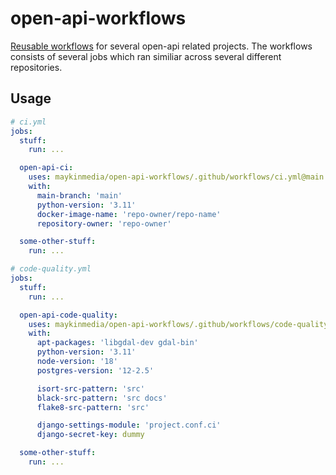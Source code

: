 # open-api-workflows
[Reusable workflows](/.github/workflows/) for several open-api related projects.
The workflows consists of several jobs which ran similiar across several different
repositories.

## Usage

```yaml
# ci.yml
jobs:
  stuff:
    run: ...

  open-api-ci:
    uses: maykinmedia/open-api-workflows/.github/workflows/ci.yml@main
    with:
      main-branch: 'main'
      python-version: '3.11'
      docker-image-name: 'repo-owner/repo-name'
      repository-owner: 'repo-owner'

  some-other-stuff:
    run: ...
```

```yaml
# code-quality.yml
jobs:
  stuff:
    run: ...

  open-api-code-quality:
    uses: maykinmedia/open-api-workflows/.github/workflows/code-quality.yml@main
    with:
      apt-packages: 'libgdal-dev gdal-bin'
      python-version: '3.11'
      node-version: '18'
      postgres-version: '12-2.5'

      isort-src-pattern: 'src'
      black-src-pattern: 'src docs'
      flake8-src-pattern: 'src'

      django-settings-module: 'project.conf.ci'
      django-secret-key: dummy

  some-other-stuff:
    run: ...
```

